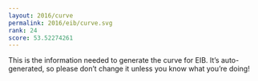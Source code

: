 ```yaml
---
layout: 2016/curve
permalink: 2016/eib/curve.svg
rank: 24
score: 53.52274261
---
```


This is the information needed to generate the curve for EIB. It’s
auto-generated, so please don’t change it unless you know what you’re
doing!
